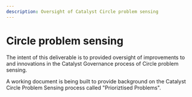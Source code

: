 ```yaml
---
description: Oversight of Catalyst Circle problem sensing
---
```


# Circle problem sensing

The intent of this deliverable is to provided oversight of improvements to and innovations in the Catalyst Governance process of Circle problem sensing.

A working document is being built to provide background on the Catalyst Circle Problem Sensing process called "Prioriztised Problems".
